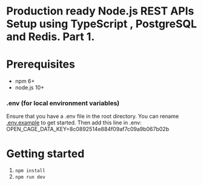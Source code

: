# Production ready Node.js REST APIs Setup using TypeScript , PostgreSQL and Redis. Part 1.

# Prerequisites
* npm 6+
* node.js 10+

### .env (for local environment variables)

Ensure that you have a .env file in the root directory. You can rename [.env.example](/.env.example) to get started.
Then add this line in .env:
OPEN_CAGE_DATA_KEY=8c0892514e884f09af7c09a9b067b02b

# Getting started
1. ```npm install```
2. ```npm run dev```
